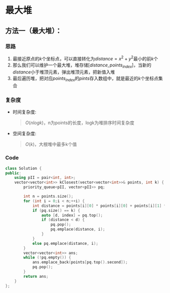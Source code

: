 # 最大堆
## 方法一（最大堆）：
### 思路
1. 最接近原点的$k$个坐标点，可以直接转化为$distance=x^2+y^2$最小的前$k$个
2. 那么我们可以维护一个最大堆，堆存储$[distance,points_{index}]$，当新的$distance$小于堆顶元素，弹出堆顶元素，把新值入堆
3. 最后遍历堆，把对应$points_{index}$的$pints$存入数组中，就是最近的$k$个坐标点集合
### 复杂度
- 时间复杂度:
  > $O(nlogk)$，n为points的长度，logk为堆排序时间复杂度
- 空间复杂度:
  > $O(k)$，大根堆中最多k个值

### Code
```C++ []
class Solution {
public:
    using pII = pair<int, int>;
    vector<vector<int>> kClosest(vector<vector<int>>& points, int k) {
        priority_queue<pII, vector<pII>> pq;

        int n = points.size();
        for (int i = 0;i < n;++i) {
            int distance = points[i][0] * points[i][0] + points[i][1] * points[i][1];
            if (pq.size() == k) {
                auto [d, index] = pq.top();
                if (distance < d) {
                    pq.pop();
                    pq.emplace(distance, i);
                }
            }
            else pq.emplace(distance, i);
        }
        vector<vector<int>> ans;
        while (!pq.empty()) {
            ans.emplace_back(points[pq.top().second]);
            pq.pop();
        }
        return ans;
    }
};
```
